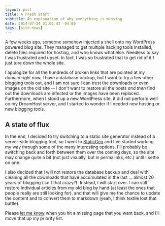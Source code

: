 ```yaml
---
layout: post
title: A Fresh Start
subtitle: An explanation of why everything is missing
date: 2014-07-24 01:02:43 -04:00
tags: [site-news]
---
```


A few weeks ago, someone somehow injected a shell onto my WordPress powered blog site. They managed to get multiple hacking tools installed, delete files required for hosting, and who knows what else. Needless to say I was frustrated and upset. In fact, I was so frustrated that to get rid of it I just tore down the whole site.

I apologize for all the hundreds of broken links that are pointed at my domain right now. I have a database backup, but I want to try a few other blogging tools out, and I am not sure I can trust the downloads or even images on the old site -- I don't want to restore all the posts *and then* find out the downloads are infected or the images have been replaced. Furthermore, when I stood up a new WordPress site, it did not perform well on my DreamHost server, and I started to wonder if I needed new hosting or new blogging tools.

A state of flux
---------------

In the end, I decided to try switching to a static site generator instead of a server-side blogging tool, so I went to [StaticGen][1] and I've started working my way through some of the many interesting options.  I'll probably be switching back and forth between them over the coming days, so the site may change quite a bit (not just visually, but in permalinks, etc.) until I settle on one.

I also decided that I will not restore the database backup and deal with cleaning all the downloads that have accumulated in the last ... almost 20 years of blogging (isn't that crazy?).  Instead,  I will start over. I can still restore individual articles from my old blog by hand (at least the ones that people really are still looking for), and that will give me the chance to update the content and to convert them to markdown (yeah, I think textile lost that battle).

Please [let me know][2] when you hit a missing page that you want back, and I'll move that up my priority list.

[1]: http://www.staticgen.com/
[2]: /missing-content/